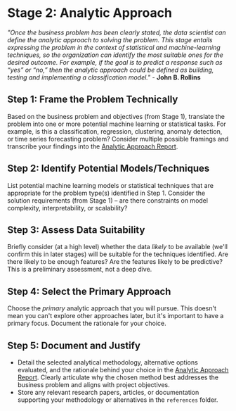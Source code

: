 # Stage 2: Analytic Approach

_"Once the business problem has been clearly stated, the data scientist can define the analytic approach to solving the problem. This stage entails expressing the problem in the context of statistical and machine-learning techniques, so the organization can identify the most suitable ones for the desired outcome. For example, if the goal is to predict a response such as “yes” or “no,” then the analytic approach could be defined as building, testing and implementing a classification model."_ - **John B. Rollins**

## Step 1: Frame the Problem Technically
Based on the business problem and objectives (from Stage 1), translate the problem into one or more potential machine learning or statistical tasks. For example, is this a classification, regression, clustering, anomaly detection, or time series forecasting problem? Consider multiple possible framings and transcribe your findings into the [Analytic Approach Report](./stage_reports/02_analytic_approach_report.md).

## Step 2: Identify Potential Models/Techniques
List potential machine learning models or statistical techniques that are appropriate for the problem type(s) identified in Step 1. Consider the solution requirements (from Stage 1) – are there constraints on model complexity, interpretability, or scalability?

## Step 3: Assess Data Suitability
Briefly consider (at a high level) whether the data *likely* to be available (we'll confirm this in later stages) will be suitable for the techniques identified. Are there likely to be enough features? Are the features likely to be predictive? This is a preliminary assessment, not a deep dive.

## Step 4: Select the Primary Approach
Choose the *primary* analytic approach that you will pursue. This doesn't mean you can't explore other approaches later, but it's important to have a primary focus. Document the rationale for your choice.

## Step 5: Document and Justify
* Detail the selected analytical methodology, alternative options evaluated, and the rationale behind your choice in the [Analytic Approach Report](./stage-report-templates/02_analytic_approach_report.md). Clearly articulate why the chosen method best addresses the business problem and aligns with project objectives.
* Store any relevant research papers, articles, or documentation supporting your methodology or alternatives in the `references` folder.